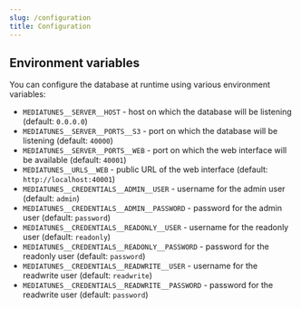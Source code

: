 ```yaml
---
slug: /configuration
title: Configuration
---
```


## Environment variables

You can configure the database at runtime using various environment variables:

- `MEDIATUNES__SERVER__HOST` -
  host on which the database will be listening
  (default: `0.0.0.0`)
- `MEDIATUNES__SERVER__PORTS__S3` -
  port on which the database will be listening
  (default: `40000`)
- `MEDIATUNES__SERVER__PORTS__WEB` -
  port on which the web interface will be available
  (default: `40001`)
- `MEDIATUNES__URLS__WEB` -
  public URL of the web interface
  (default: `http://localhost:40001`)
- `MEDIATUNES__CREDENTIALS__ADMIN__USER` -
  username for the admin user
  (default: `admin`)
- `MEDIATUNES__CREDENTIALS__ADMIN__PASSWORD` -
  password for the admin user
  (default: `password`)
- `MEDIATUNES__CREDENTIALS__READONLY__USER` -
  username for the readonly user
  (default: `readonly`)
- `MEDIATUNES__CREDENTIALS__READONLY__PASSWORD` -
  password for the readonly user
  (default: `password`)
- `MEDIATUNES__CREDENTIALS__READWRITE__USER` -
  username for the readwrite user
  (default: `readwrite`)
- `MEDIATUNES__CREDENTIALS__READWRITE__PASSWORD` -
  password for the readwrite user
  (default: `password`)
